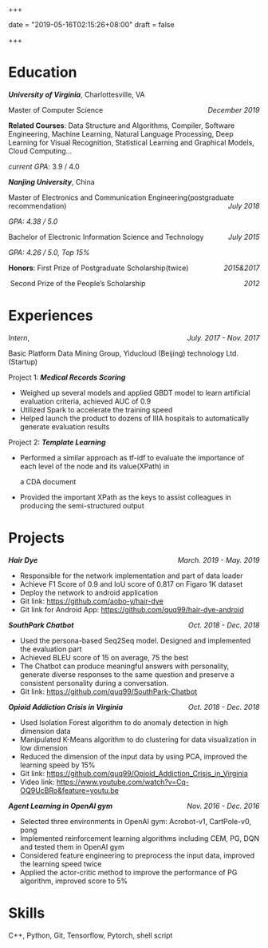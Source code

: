 +++

date = "2019-05-16T02:15:26+08:00"
draft = false

+++

# Education

***University of Virginia***, Charlottesville, VA

Master of Computer Science  <span style="float:right;">*December 2019*</span>

**Related Courses**: Data Structure and Algorithms, Compiler, Software Engineering, Machine Learning, Natural Language Processing, Deep Learning for Visual Recognition, Statistical Learning and Graphical Models, Cloud Computing...

*current GPA*: 3.9 / 4.0

***Nanjing University***, China

Master of Electronics and Communication Engineering(postgraduate recommendation)  <span style="float:right;">*July 2018*</span>

*GPA: 4.38 / 5.0*

Bachelor of Electronic Information Science and Technology 	<span style="float:right;">*July 2015*</span>

*GPA: 4.26 / 5.0, Top 15%*

**Honors**:  First Prize of Postgraduate Scholarship(twice) <span style="float:right;">*2015&2017*</span>

​		 Second Prize of the People’s Scholarship<span style="float:right;">*2012*</span>

# Experiences

*Intern*, <span style="float:right;">*July. 2017 - Nov. 2017*</span>

Basic Platform Data Mining Group, Yiducloud (Beijing) technology Ltd. (Startup) 

Project 1: ***Medical Records Scoring*** 

- Weighed up several models and applied GBDT model to learn artificial evaluation criteria, achieved AUC of 0.9 
- Utilized Spark to accelerate the training speed 
- Helped launch the product to dozens of IIIA hospitals to automatically generate evaluation results

Project 2: ***Template Learning*** 

- Performed a similar approach as tf-idf to evaluate the importance of each level of the node and its value(XPath) in 

  a CDA document 

- Provided the important XPath as the keys to assist colleagues in producing the semi-structured output 

# Projects

***Hair Dye***<span style="float:right;">*March. 2019 - May. 2019*</span>

* Responsible for the network implementation and part of data loader 
* Achieve F1 Score of 0.9 and IoU score of 0.817 on Figaro 1K dataset
* Deploy the network to android application
* Git link: https://github.com/aobo-y/hair-dye
* Git link for Android App: https://github.com/quq99/hair-dye-android



***SouthPark Chatbot***<span style="float:right;">*Oct. 2018 - Dec. 2018*</span>

- Used the persona-based Seq2Seq model. Designed and implemented the evaluation part
- Achieved BLEU score of 15 on average, 75 the best 
- The Chatbot can produce meaningful answers with personality, generate diverse responses to the same question and preserve a consistent personality during a conversation. 
- Git link: https://github.com/quq99/SouthPark-Chatbot 



***Opioid Addiction Crisis in Virginia***<span style="float:right;">*Oct. 2018 - Dec. 2018*</span>

- Used Isolation Forest algorithm to do anomaly detection in high dimension data 
- Manipulated K-Means algorithm to do clustering for data visualization in low dimension 
- Reduced the dimension of the input data by using PCA, improved the learning speed by 15% 
- Git link: https://github.com/quq99/Opioid_Addiction_Crisis_in_Virginia 
- Video link: https://www.youtube.com/watch?v=Cq-OQ9UcBRo&feature=youtu.be 



***Agent Learning in OpenAI gym***<span style="float:right;">*Nov. 2016 - Dec. 2016*</span>

- Selected three environments in OpenAI gym: Acrobot-v1, CartPole-v0, pong 
- Implemented reinforcement learning algorithms including CEM, PG, DQN and tested them in OpenAI gym 
- Considered feature engineering to preprocess the input data, improved the learning speed twice 
- Applied the actor-critic method to improve the performance of PG algorithm, improved score to 5% 

# Skills

C++, Python, Git, Tensorflow, Pytorch, shell script
